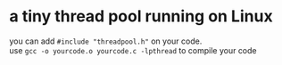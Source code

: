 # a tiny thread pool running on Linux
you can add `#include "threadpool.h"` on your code. \
use `gcc -o yourcode.o yourcode.c -lpthread` to compile your code
